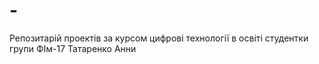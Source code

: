 # -
Репозитарій проектів за курсом цифрові технології в освіті студентки групи ФІм-17 Татаренко Анни
